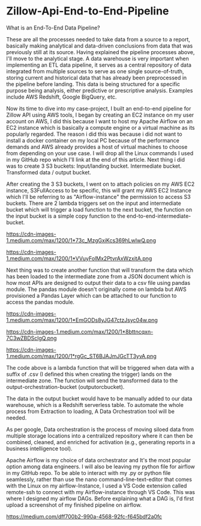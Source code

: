 # Zillow-Api-End-to-End-Pipeline
What is an End-To-End Data Pipeline? 

These are all the processes needed to take data from a source to a report, basically making analytical and data-driven conclusions from data that was previously still at its source. Having explained the pipeline processes above, I'll move to the analytical stage. A data warehouse is very important when implementing an ETL data pipeline, it serves as a central repository of data integrated from multiple sources to serve as one single source-of-truth, storing current and historical data that has already been preprocessed in the pipeline before landing. This data is being structured for a specific purpose being analysis, either predictive or prescriptive analysis. Examples include AWS Redshift, Google BigQuery, etc.

Now its time to dive into my case-project, I built an end-to-end pipeline for Zillow API using AWS tools, I began by creating an EC2 instance on my user account on AWS, I did this because I want to host my Apache Airflow on an EC2 instance which is basically a compute engine or a virtual machine as its popularly regarded. The reason i did this was because i did not want to install a docker container on my local PC because of the performance demands and AWS already provides a host of virtual machines to choose from depending on your use case. I will drop all the Linux commands I used in my GitHub repo which I'll link at the end of this article. Next thing i did was to create 3 S3 buckets:
Input/landing bucket.
Intermediate bucket.
Transformed data / output bucket.

After creating the 3 S3 buckets, I went on to attach policies on my AWS EC2 instance, S3FullAccess to be specific, this will grant my AWS EC2 Instance which I'll be referring to as "Airflow-instance" the permission to access S3 buckets. There are 2 lambda triggers  set on the input and intermediate bucket which will trigger a load function to the next bucket, the function on the input bucket is a simple copy function to the end-to-end-intermediate-bucket.

https://cdn-images-1.medium.com/max/1200/1*73c_MzgGxiKcs369hLwIwQ.png

https://cdn-images-1.medium.com/max/1200/1*VVuyFolMx2PtvrAxWzxitA.png

Next thing was to create another function that will transform the data which has been loaded to the intermediate zone from a JSON document which is how most APIs are designed to output their data to a csv file using pandas module. The pandas module doesn't originally come on lambda but AWS provisioned a Pandas Layer which can be attached to our function to access the pandas module.

https://cdn-images-1.medium.com/max/1200/1*EmGODs8yJG47ctzJsyc04w.png

https://cdn-images-1.medium.com/max/1200/1*8bttncqxn-7C3wZBDSclgQ.png

https://cdn-images-1.medium.com/max/1200/1*rgGc_ST6BJAJmJGcTT3yvA.png

The code above is a lambda function that will be triggered when data with a suffix of .csv (I defined this when creating the trigger) lands on the intermediate zone. The function will send the transformed data to the output-orchestration-bucket (outputorcbucket).

The data in the output bucket would have to be manually added to our data warehouse, which is a Redshift serverless table. To automate the whole process from Extraction to loading, A Data Orchestration tool will be needed.

As per google, Data orchestration is the process of moving siloed data from multiple storage locations into a centralized repository where it can then be combined, cleaned, and enriched for activation (e.g., generating reports in a business intelligence tool).

Apache Airflow is my choice of data orchestrator and It's the most popular option among data engineers. I will also be leaving my python file for airflow in my GitHub repo. To be able to interact with my .py or python file seamlessly, rather than use the nano command-line-text-editor that comes with the Linux on my airflow-Instance, I used a VS Code extension called remote-ssh to connect with my Airflow-instance through VS Code. This was where I designed my airflow DAGs. Before explaining what a DAG is, I'd first upload a screenshot of my finished pipeline on airflow.

https://medium.com/dff700b2-990a-4568-92fc-f645bdf2a0fc
